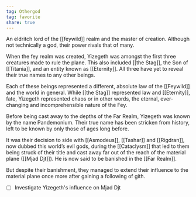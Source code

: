 ```yaml
---
tag: Othergod
tag: favorite
share: true  
---
```

An eldritch lord of the [[feywild]] realm and the master of creation. Although not technically a god, their power rivals that of many. 

When the fey realm was created, Yizegeth was amongst the first three creatures made to rule the plane. This also included [[the Stag]], the Son of [[Titania]], and an entity known as [[Eternity]]. All three have yet to reveal their true names to any other beings. 

Each of these beings represented a different, absolute law of the [[Feywild]] and the world in general. While [[the Stag]] represented law and [[Eternity]], fate, Yizegeth represented chaos or in other words, the eternal, ever-changing and incomprehensible nature of the Fey. 

Before being cast away to the depths of the Far Realm, Yizegeth was known by the name Pandemonium. Their true name has been stricken from history, left to be known by only those of ages long before. 

It was their decision to side with [[Asmodeus]], [[Tashar]] and [[Rigdran]], now dubbed this world’s evil gods, during the [[Cataclysm]] that led to them being struck of their title and cast away far out of the reach of the material plane ([[Mjad Djt]]). He is now said to be banished in the [[Far Realm]].

But despite their banishment, they managed to extend their influence to the material plane once more after gaining a following of gith.

- [ ] Investigate Yizegeth's influence on Mjad Djt